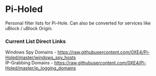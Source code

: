 # Pi-Holed
Personal filter lists for Pi-Hole. Can also be converted for services like uBlock / uBlock Origin.

### Current List Direct Links

Windows Spy Domains - https://raw.githubusercontent.com/0XE4/Pi-Holed/master/windows_spy_hosts  
IP-Grabbing Domains - https://raw.githubusercontent.com/0XE4/Pi-Holed/master/ip_logging_domains  
